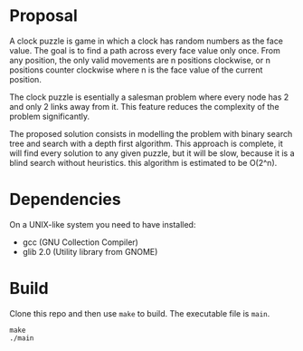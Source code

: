 # Proposal

A clock puzzle is game in which a clock has random numbers as the face value.
The goal is to find a path across every face value only once. From any position,
the only valid movements are n positions clockwise, or n positions counter
clockwise where n is the face value of the current position.

The clock puzzle is esentially a salesman problem where every node has 2 and
only 2 links away from it. This feature reduces the complexity of the problem
significantly.

The proposed solution consists in modelling the problem with binary search tree
and search with a depth first algorithm. This approach is complete, it will find
every solution to any given puzzle, but it will be slow, because it is a blind
search without heuristics. this algorithm is estimated to be O(2^n).

# Dependencies

On a UNIX-like system you need to have installed:

- gcc (GNU Collection Compiler)
- glib 2.0 (Utility library from GNOME)

# Build

Clone this repo and then use `make` to build. The executable file is `main`.

```
make
./main
```
